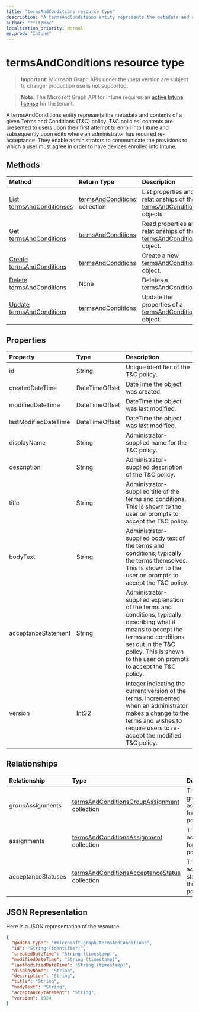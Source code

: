 ```yaml
---
title: "termsAndConditions resource type"
description: "A termsAndConditions entity represents the metadata and contents of a given Terms and Conditions (T&C) policy. T&C policies’ contents are presented to users upon their first attempt to enroll into Intune and subsequently upon edits where an administrator has required re-acceptance. They enable administrators to communicate the provisions to which a user must agree in order to have devices enrolled into Intune."
author: "tfitzmac"
localization_priority: Normal
ms.prod: "Intune"
---
```


# termsAndConditions resource type

> **Important:** Microsoft Graph APIs under the /beta version are subject to change; production use is not supported.

> **Note:** The Microsoft Graph API for Intune requires an [active Intune license](https://go.microsoft.com/fwlink/?linkid=839381) for the tenant.

A termsAndConditions entity represents the metadata and contents of a given Terms and Conditions (T&C) policy. T&C policies’ contents are presented to users upon their first attempt to enroll into Intune and subsequently upon edits where an administrator has required re-acceptance. They enable administrators to communicate the provisions to which a user must agree in order to have devices enrolled into Intune.

## Methods
|Method|Return Type|Description|
|:---|:---|:---|
|[List termsAndConditionses](../api/intune-companyterms-termsandconditions-list.md)|[termsAndConditions](../resources/intune-companyterms-termsandconditions.md) collection|List properties and relationships of the [termsAndConditions](../resources/intune-companyterms-termsandconditions.md) objects.|
|[Get termsAndConditions](../api/intune-companyterms-termsandconditions-get.md)|[termsAndConditions](../resources/intune-companyterms-termsandconditions.md)|Read properties and relationships of the [termsAndConditions](../resources/intune-companyterms-termsandconditions.md) object.|
|[Create termsAndConditions](../api/intune-companyterms-termsandconditions-create.md)|[termsAndConditions](../resources/intune-companyterms-termsandconditions.md)|Create a new [termsAndConditions](../resources/intune-companyterms-termsandconditions.md) object.|
|[Delete termsAndConditions](../api/intune-companyterms-termsandconditions-delete.md)|None|Deletes a [termsAndConditions](../resources/intune-companyterms-termsandconditions.md).|
|[Update termsAndConditions](../api/intune-companyterms-termsandconditions-update.md)|[termsAndConditions](../resources/intune-companyterms-termsandconditions.md)|Update the properties of a [termsAndConditions](../resources/intune-companyterms-termsandconditions.md) object.|

## Properties
|Property|Type|Description|
|:---|:---|:---|
|id|String|Unique identifier of the T&C policy.|
|createdDateTime|DateTimeOffset|DateTime the object was created.|
|modifiedDateTime|DateTimeOffset|DateTime the object was last modified.|
|lastModifiedDateTime|DateTimeOffset|DateTime the object was last modified.|
|displayName|String|Administrator-supplied name for the T&C policy. |
|description|String|Administrator-supplied description of the T&C policy.|
|title|String|Administrator-supplied title of the terms and conditions. This is shown to the user on prompts to accept the T&C policy.|
|bodyText|String|Administrator-supplied body text of the terms and conditions, typically the terms themselves. This is shown to the user on prompts to accept the T&C policy.|
|acceptanceStatement|String|Administrator-supplied explanation of the terms and conditions, typically describing what it means to accept the terms and conditions set out in the T&C policy. This is shown to the user on prompts to accept the T&C policy.|
|version|Int32|Integer indicating the current version of the terms. Incremented when an administrator makes a change to the terms and wishes to require users to re-accept the modified T&C policy.|

## Relationships
|Relationship|Type|Description|
|:---|:---|:---|
|groupAssignments|[termsAndConditionsGroupAssignment](../resources/intune-companyterms-termsandconditionsgroupassignment.md) collection|The list of group assignments for this T&C policy.|
|assignments|[termsAndConditionsAssignment](../resources/intune-companyterms-termsandconditionsassignment.md) collection|The list of assignments for this T&C policy.|
|acceptanceStatuses|[termsAndConditionsAcceptanceStatus](../resources/intune-companyterms-termsandconditionsacceptancestatus.md) collection|The list of acceptance statuses for this T&C policy.|

## JSON Representation
Here is a JSON representation of the resource.
<!-- {
  "blockType": "resource",
  "keyProperty": "id",
  "@odata.type": "microsoft.graph.termsAndConditions"
}
-->
``` json
{
  "@odata.type": "#microsoft.graph.termsAndConditions",
  "id": "String (identifier)",
  "createdDateTime": "String (timestamp)",
  "modifiedDateTime": "String (timestamp)",
  "lastModifiedDateTime": "String (timestamp)",
  "displayName": "String",
  "description": "String",
  "title": "String",
  "bodyText": "String",
  "acceptanceStatement": "String",
  "version": 1024
}
```





